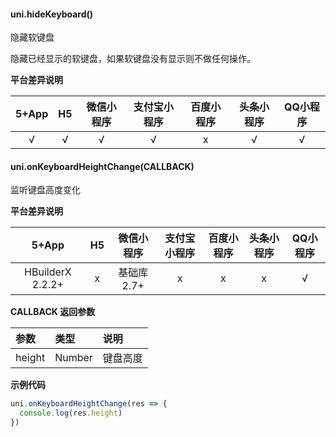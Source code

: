 #### uni.hideKeyboard()

隐藏软键盘

隐藏已经显示的软键盘，如果软键盘没有显示则不做任何操作。

**平台差异说明**

|5+App|H5|微信小程序|支付宝小程序|百度小程序|头条小程序|QQ小程序|
|:-:|:-:|:-:|:-:|:-:|:-:|:-:|
|√|√|√|√|x|√|√|


#### uni.onKeyboardHeightChange(CALLBACK)

监听键盘高度变化

**平台差异说明**

|5+App|H5|微信小程序|支付宝小程序|百度小程序|头条小程序|QQ小程序|
|:-:|:-:|:-:|:-:|:-:|:-:|:-:|
|HBuilderX 2.2.2+|x|基础库2.7+|x|x|x|√|

**CALLBACK 返回参数**

|参数|类型|说明|
|:-|:-|:-|
|height|Number|键盘高度|

**示例代码**

```js
uni.onKeyboardHeightChange(res => {
  console.log(res.height)
})
```
